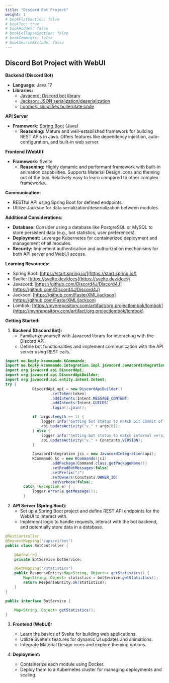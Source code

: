 ```yaml
---
title: "Discord Bot Project"
weight: 1
# bookFlatSection: false
# bookToc: true
# bookHidden: false
# bookCollapseSection: false
# bookComments: false
# bookSearchExclude: false
---
```

## Discord Bot Project with WebUI

**Backend (Discord Bot)**

* **Language:** Java 17
* **Libraries:**
    * [Javacord: Discord bot library](https://javacord.org/)
    * [Jackson: JSON serialization/deserialization](https://github.com/FasterXML/jackson)
    * [Lombok: simplifies boilerplate code](https://projectlombok.org/)

**API Server**
* **Framework:** [Spring Boot](https://spring.io/quickstart) (Java)
    * **Reasoning:** Mature and well-established framework for building REST APIs in Java. Offers features like dependency injection, auto-configuration, and built-in web server.

**Frontend (WebUI):**

* **Framework:** Svelte
    * **Reasoning:** Highly dynamic and performant framework with built-in animation capabilities. Supports Material Design icons and theming out of the box. Relatively easy to learn compared to other complex frameworks.

**Communication:**

* RESTful API using Spring Boot for defined endpoints.
* Utilize Jackson for data serialization/deserialization between modules.

**Additional Considerations:**

* **Database:** Consider using a database like PostgreSQL or MySQL to store persistent data (e.g., bot statistics, user preferences).
* **Deployment:** Leverage Kubernetes for containerized deployment and management of all modules.
* **Security:** Implement authentication and authorization mechanisms for both API server and WebUI access.

**Learning Resources:**

* Spring Boot: [https://start.spring.io/](https://start.spring.io/)
* Svelte: [https://svelte.dev/docs](https://svelte.dev/docs)
* Javacord: [https://github.com/Discord4J/Discord4J](https://github.com/Discord4J/Discord4J)
* Jackson: [https://github.com/FasterXML/jackson](https://github.com/FasterXML/jackson)
* Lombok: [https://mvnrepository.com/artifact/org.projectlombok/lombok](https://mvnrepository.com/artifact/org.projectlombok/lombok)

**Getting Started:**

1. **Backend (Discord Bot):**
    * Familiarize yourself with Javacord library for interacting with the Discord API.
    * Define bot functionalities and implement communication with the API server using REST calls.

```java
import me.koply.kcommando.KCommando;
import me.koply.kcommando.integration.impl.javacord.JavacordIntegration;
import org.javacord.api.DiscordApi;
import org.javacord.api.DiscordApiBuilder;
import org.javacord.api.entity.intent.Intent;
try {
            DiscordApi api = new DiscordApiBuilder()
                    .setToken(token)
                    .addIntents(Intent.MESSAGE_CONTENT)
                    .addIntents(Intent.GUILDS)
                    .login().join();

            if (args.length == 1) {
                logger.info("Setting bot status to match Git Commit of " + args[0]);
                api.updateActivity("v." + args[0]);
            } else {
                logger.info("Setting bot status to match internal version of " + Constants.VERSION);
                api.updateActivity("v." + Constants.VERSION);
            }

            JavacordIntegration jci = new JavacordIntegration(api);
            KCommando kc = new KCommando(jci)
                    .addPackage(Command.class.getPackageName())
                    .setReadBotMessages(false)
                    .setPrefix("/")
                    .setOwners(Constants.OWNER_ID)
                    .setVerbose(false);
        catch (Exception e) {
            logger.error(e.getMessage());
        }                    
```                    

2. **API Server (Spring Boot):**
    * Set up a Spring Boot project and define REST API endpoints for the WebUI to interact with.
    * Implement logic to handle requests, interact with the bot backend, and potentially store data in a database.

```java
@RestController
@RequestMapping("/api/v1/bot")
public class BotController {

    @Autowired
    private BotService botService;

    @GetMapping("/statistics")
    public ResponseEntity<Map<String, Object>> getStatistics() {
        Map<String, Object> statistics = botService.getStatistics();
        return ResponseEntity.ok(statistics);
    }
}
```
```java
public interface BotService {

    Map<String, Object> getStatistics();
}
```
3. **Frontend (WebUI):**
    * Learn the basics of Svelte for building web applications.
    * Utilize Svelte's features for dynamic UI updates and animations.
    * Integrate Material Design icons and explore theming options.

4. **Deployment:**
    * Containerize each module using Docker.
    * Deploy them to a Kubernetes cluster for managing deployments and scaling.

